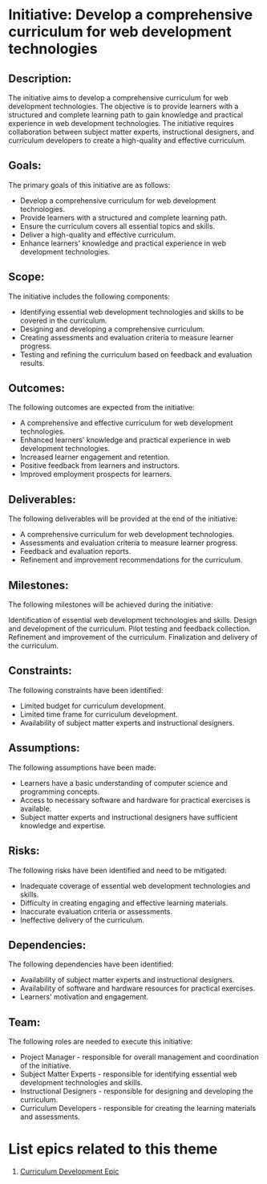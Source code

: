 # Initiative: Develop a comprehensive curriculum for web development technologies

## Description:
The initiative aims to develop a comprehensive curriculum for web development technologies. The objective is to provide learners with a structured and complete learning path to gain knowledge and practical experience in web development technologies. The initiative requires collaboration between subject matter experts, instructional designers, and curriculum developers to create a high-quality and effective curriculum.

## Goals:
The primary goals of this initiative are as follows:

* Develop a comprehensive curriculum for web development technologies.
* Provide learners with a structured and complete learning path.
* Ensure the curriculum covers all essential topics and skills.
* Deliver a high-quality and effective curriculum.
* Enhance learners' knowledge and practical experience in web development technologies.

## Scope:
The initiative includes the following components:

* Identifying essential web development technologies and skills to be covered in the curriculum.
* Designing and developing a comprehensive curriculum.
* Creating assessments and evaluation criteria to measure learner progress.
* Testing and refining the curriculum based on feedback and evaluation results.


## Outcomes:
The following outcomes are expected from the initiative:

* A comprehensive and effective curriculum for web development technologies.
* Enhanced learners' knowledge and practical experience in web development technologies.
* Increased learner engagement and retention.
* Positive feedback from learners and instructors.
* Improved employment prospects for learners.

## Deliverables:
The following deliverables will be provided at the end of the initiative:

* A comprehensive curriculum for web development technologies.
* Assessments and evaluation criteria to measure learner progress.
* Feedback and evaluation reports.
* Refinement and improvement recommendations for the curriculum.

## Milestones:
The following milestones will be achieved during the initiative:

Identification of essential web development technologies and skills.
Design and development of the curriculum.
Pilot testing and feedback collection.
Refinement and improvement of the curriculum.
Finalization and delivery of the curriculum.

## Constraints:
The following constraints have been identified:

* Limited budget for curriculum development.
* Limited time frame for curriculum development.
* Availability of subject matter experts and instructional designers.

## Assumptions:
The following assumptions have been made:

* Learners have a basic understanding of computer science and programming concepts.
* Access to necessary software and hardware for practical exercises is available.
* Subject matter experts and instructional designers have sufficient knowledge and expertise.

## Risks:
The following risks have been identified and need to be mitigated:

* Inadequate coverage of essential web development technologies and skills.
* Difficulty in creating engaging and effective learning materials.
* Inaccurate evaluation criteria or assessments.
* Ineffective delivery of the curriculum.

## Dependencies:
The following dependencies have been identified:

* Availability of subject matter experts and instructional designers.
* Availability of software and hardware resources for practical exercises.
* Learners' motivation and engagement.

## Team:
The following roles are needed to execute this initiative:

* Project Manager - responsible for overall management and coordination of the initiative.
* Subject Matter Experts - responsible for identifying essential web development technologies and skills.
* Instructional Designers - responsible for designing and developing the curriculum.
* Curriculum Developers - responsible for creating the learning materials and assessments.

# List epics related to this theme
1. [Curriculum Development Epic](epics/epic_curriculum.md)
